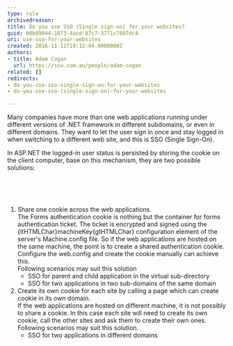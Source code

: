 ```yaml
---
type: rule
archivedreason: 
title: Do you use SSO (Single sign-on) for your websites?
guid: 00b89044-1873-4acd-87c7-3771c7807dc4
uri: use-sso-for-your-websites
created: 2016-11-11T19:12:04.0000000Z
authors:
- title: Adam Cogan
  url: https://ssw.com.au/people/adam-cogan
related: []
redirects:
- do-you-use-sso-single-sign-on-for-your-websites
- do-you-use-sso-(single-sign-on)-for-your-websites

---
```



<p>Many companies have more than one web applications running under different versions of .NET framework in different subdomains, or even in different domains. They want to let the user sign in once and stay logged in when switching to a different web site, and this is SSO (Single Sign-On).</p><p>In ASP.NET the logged-in user status is persisted by storing the cookie on the client computer, base on this mechanism, they are two possible solutions​&#58;<br></p><br>
<br><excerpt class='endintro'></excerpt><br>
<ol><li>​​Share one cookie across the web applications.&#160;<br>The Forms authentication cookie is nothing but the container for forms authentication ticket. The ticket is encrypted and signed using the {ltHTMLChar}machineKey{gtHTMLChar} configuration element of the server's Machine.config file. So if the web applications are hosted on the same machine, the point is to create a shared authentication cookie. Configure the web.config and create the cookie manually can achieve this.&#160;<br>Following scenarios may suit this solution
   <ul><li>SSO for parent and child application in the virtual sub-directory</li><li>SSO for two applications in two sub-domains of the same domain</li></ul></li><li>Create its own cookie for each site by calling a page which can create cookie in its own domain.&#160;<br>If the web applications are hosted on different machine, it is not possibly to share a cookie. In this case each site will need to create its own cookie, call the other sites and ask them to create their own ones.&#160;<br>Following scenarios may suit this solution.
   <ul><li>SSO for two applications in different domains</li></ul></li></ol>
​​<br>


